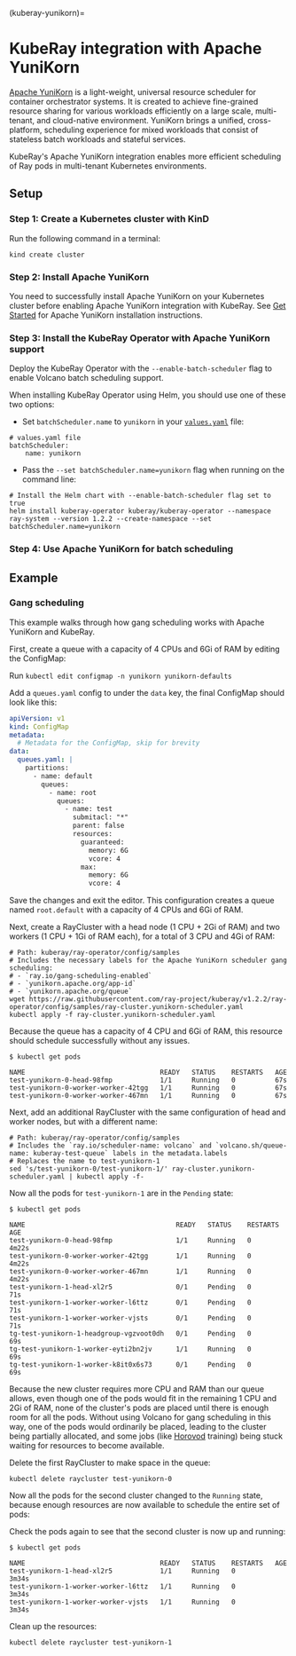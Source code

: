 (kuberay-yunikorn)=
# KubeRay integration with Apache YuniKorn

[Apache YuniKorn](https://yunikorn.apache.org/) is a light-weight, universal resource scheduler for container orchestrator systems. It is created to achieve fine-grained resource sharing for various workloads efficiently on a large scale, multi-tenant, and cloud-native environment. YuniKorn brings a unified, cross-platform, scheduling experience for mixed workloads that consist of stateless batch workloads and stateful services.

KubeRay's Apache YuniKorn integration enables more efficient scheduling of Ray pods in multi-tenant Kubernetes environments.

## Setup

### Step 1: Create a Kubernetes cluster with KinD
Run the following command in a terminal:

```shell
kind create cluster
```

### Step 2: Install Apache YuniKorn

You need to successfully install Apache YuniKorn on your Kubernetes cluster before enabling Apache YuniKorn integration with KubeRay.
See [Get Started](https://yunikorn.apache.org/docs/) for Apache YuniKorn installation instructions.

### Step 3: Install the KubeRay Operator with Apache YuniKorn support

Deploy the KubeRay Operator with the `--enable-batch-scheduler` flag to enable Volcano batch scheduling support.

When installing KubeRay Operator using Helm, you should use one of these two options:

* Set `batchScheduler.name` to `yunikorn` in your
[`values.yaml`](https://github.com/ray-project/kuberay/blob/df5577fe1b3f537f36dbda3870b4743edd2f11bb/helm-chart/kuberay-operator/values.yaml#L83)
file:
```shell
# values.yaml file
batchScheduler:
    name: yunikorn
```

* Pass the `--set batchScheduler.name=yunikorn` flag when running on the command line:
```shell
# Install the Helm chart with --enable-batch-scheduler flag set to true
helm install kuberay-operator kuberay/kuberay-operator --namespace ray-system --version 1.2.2 --create-namespace --set batchScheduler.name=yunikorn
```

### Step 4: Use Apache YuniKorn for batch scheduling

## Example

### Gang scheduling

This example walks through how gang scheduling works with Apache YuniKorn and KubeRay.

First, create a queue with a capacity of 4 CPUs and 6Gi of RAM by editing the ConfigMap:

Run `kubectl edit configmap -n yunikorn yunikorn-defaults`

Add a `queues.yaml` config to under the `data` key, the final ConfigMap should look like this:

```yaml
apiVersion: v1
kind: ConfigMap
metadata:
  # Metadata for the ConfigMap, skip for brevity
data:
  queues.yaml: |
    partitions:
      - name: default
        queues:
          - name: root
            queues:
              - name: test
                submitacl: "*"
                parent: false
                resources:
                  guaranteed:
                    memory: 6G
                    vcore: 4
                  max:
                    memory: 6G
                    vcore: 4
```

Save the changes and exit the editor. This configuration creates a queue named `root.default` with a capacity of 4 CPUs and 6Gi of RAM.

Next, create a RayCluster with a head node (1 CPU + 2Gi of RAM) and two workers (1 CPU + 1Gi of RAM each), for a total of 3 CPU and 4Gi of RAM:


```shell
# Path: kuberay/ray-operator/config/samples
# Includes the necessary labels for the Apache YuniKorn scheduler gang scheduling:
# - `ray.io/gang-scheduling-enabled`
# - `yunikorn.apache.org/app-id`
# - `yunikorn.apache.org/queue`
wget https://raw.githubusercontent.com/ray-project/kuberay/v1.2.2/ray-operator/config/samples/ray-cluster.yunikorn-scheduler.yaml
kubectl apply -f ray-cluster.yunikorn-scheduler.yaml
```

Because the queue has a capacity of 4 CPU and 6Gi of RAM, this resource should schedule successfully without any issues.

```shell
$ kubectl get pods

NAME                                  READY   STATUS    RESTARTS   AGE
test-yunikorn-0-head-98fmp            1/1     Running   0          67s
test-yunikorn-0-worker-worker-42tgg   1/1     Running   0          67s
test-yunikorn-0-worker-worker-467mn   1/1     Running   0          67s
```

Next, add an additional RayCluster with the same configuration of head and worker nodes, but with a different name:

```shell
# Path: kuberay/ray-operator/config/samples
# Includes the `ray.io/scheduler-name: volcano` and `volcano.sh/queue-name: kuberay-test-queue` labels in the metadata.labels
# Replaces the name to test-yunikorn-1
sed 's/test-yunikorn-0/test-yunikorn-1/' ray-cluster.yunikorn-scheduler.yaml | kubectl apply -f-
```

Now all the pods for `test-yunikorn-1` are in the `Pending` state:

```shell
$ kubectl get pods

NAME                                      READY   STATUS    RESTARTS   AGE
test-yunikorn-0-head-98fmp                1/1     Running   0          4m22s
test-yunikorn-0-worker-worker-42tgg       1/1     Running   0          4m22s
test-yunikorn-0-worker-worker-467mn       1/1     Running   0          4m22s
test-yunikorn-1-head-xl2r5                0/1     Pending   0          71s
test-yunikorn-1-worker-worker-l6ttz       0/1     Pending   0          71s
test-yunikorn-1-worker-worker-vjsts       0/1     Pending   0          71s
tg-test-yunikorn-1-headgroup-vgzvoot0dh   0/1     Pending   0          69s
tg-test-yunikorn-1-worker-eyti2bn2jv      1/1     Running   0          69s
tg-test-yunikorn-1-worker-k8it0x6s73      0/1     Pending   0          69s
```

Because the new cluster requires more CPU and RAM than our queue allows, even though one of the pods would fit in the remaining 1 CPU and 2Gi of RAM, none of the cluster's pods are placed until there is enough room for all the pods. Without using Volcano for gang scheduling in this way, one of the pods would ordinarily be placed, leading to the cluster being partially allocated, and some jobs (like [Horovod](https://github.com/horovod/horovod) training) being stuck waiting for resources to become available.

Delete the first RayCluster to make space in the queue:

```shell
kubectl delete raycluster test-yunikorn-0
```

Now all the pods for the second cluster changed to the `Running` state, because enough resources are now available to schedule the entire set of pods:

Check the pods again to see that the second cluster is now up and running:

```shell
$ kubectl get pods

NAME                                  READY   STATUS    RESTARTS   AGE
test-yunikorn-1-head-xl2r5            1/1     Running   0          3m34s
test-yunikorn-1-worker-worker-l6ttz   1/1     Running   0          3m34s
test-yunikorn-1-worker-worker-vjsts   1/1     Running   0          3m34s
```

Clean up the resources:

```shell
kubectl delete raycluster test-yunikorn-1
```
